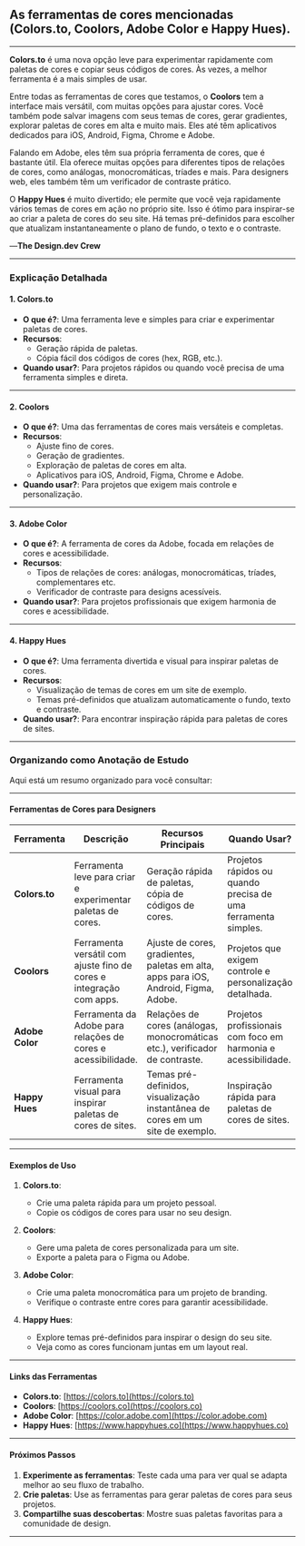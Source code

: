 ## As ferramentas de cores mencionadas (**Colors.to**, **Coolors**, **Adobe Color** e **Happy Hues**). 

---

**Colors.to** é uma nova opção leve para experimentar rapidamente com paletas de cores e copiar seus códigos de cores. Às vezes, a melhor ferramenta é a mais simples de usar.

Entre todas as ferramentas de cores que testamos, o **Coolors** tem a interface mais versátil, com muitas opções para ajustar cores. Você também pode salvar imagens com seus temas de cores, gerar gradientes, explorar paletas de cores em alta e muito mais. Eles até têm aplicativos dedicados para iOS, Android, Figma, Chrome e Adobe.

Falando em Adobe, eles têm sua própria ferramenta de cores, que é bastante útil. Ela oferece muitas opções para diferentes tipos de relações de cores, como análogas, monocromáticas, tríades e mais. Para designers web, eles também têm um verificador de contraste prático.

O **Happy Hues** é muito divertido; ele permite que você veja rapidamente vários temas de cores em ação no próprio site. Isso é ótimo para inspirar-se ao criar a paleta de cores do seu site. Há temas pré-definidos para escolher que atualizam instantaneamente o plano de fundo, o texto e o contraste.

—**The Design.dev Crew**

---

### **Explicação Detalhada**

#### **1. Colors.to**
- **O que é?**: Uma ferramenta leve e simples para criar e experimentar paletas de cores.
- **Recursos**:
  - Geração rápida de paletas.
  - Cópia fácil dos códigos de cores (hex, RGB, etc.).
- **Quando usar?**: Para projetos rápidos ou quando você precisa de uma ferramenta simples e direta.

---

#### **2. Coolors**
- **O que é?**: Uma das ferramentas de cores mais versáteis e completas.
- **Recursos**:
  - Ajuste fino de cores.
  - Geração de gradientes.
  - Exploração de paletas de cores em alta.
  - Aplicativos para iOS, Android, Figma, Chrome e Adobe.
- **Quando usar?**: Para projetos que exigem mais controle e personalização.

---

#### **3. Adobe Color**
- **O que é?**: A ferramenta de cores da Adobe, focada em relações de cores e acessibilidade.
- **Recursos**:
  - Tipos de relações de cores: análogas, monocromáticas, tríades, complementares etc.
  - Verificador de contraste para designs acessíveis.
- **Quando usar?**: Para projetos profissionais que exigem harmonia de cores e acessibilidade.

---

#### **4. Happy Hues**
- **O que é?**: Uma ferramenta divertida e visual para inspirar paletas de cores.
- **Recursos**:
  - Visualização de temas de cores em um site de exemplo.
  - Temas pré-definidos que atualizam automaticamente o fundo, texto e contraste.
- **Quando usar?**: Para encontrar inspiração rápida para paletas de cores de sites.

---

### **Organizando como Anotação de Estudo**

Aqui está um resumo organizado para você consultar:

---

#### **Ferramentas de Cores para Designers**

| **Ferramenta**   | **Descrição**                                                                 | **Recursos Principais**                                                                 | **Quando Usar?**                                                                 |
|-------------------|-------------------------------------------------------------------------------|-----------------------------------------------------------------------------------------|----------------------------------------------------------------------------------|
| **Colors.to**     | Ferramenta leve para criar e experimentar paletas de cores.                   | Geração rápida de paletas, cópia de códigos de cores.                                   | Projetos rápidos ou quando precisa de uma ferramenta simples.                    |
| **Coolors**       | Ferramenta versátil com ajuste fino de cores e integração com apps.           | Ajuste de cores, gradientes, paletas em alta, apps para iOS, Android, Figma, Adobe.     | Projetos que exigem controle e personalização detalhada.                         |
| **Adobe Color**   | Ferramenta da Adobe para relações de cores e acessibilidade.                  | Relações de cores (análogas, monocromáticas etc.), verificador de contraste.            | Projetos profissionais com foco em harmonia e acessibilidade.                    |
| **Happy Hues**    | Ferramenta visual para inspirar paletas de cores de sites.                    | Temas pré-definidos, visualização instantânea de cores em um site de exemplo.           | Inspiração rápida para paletas de cores de sites.                                |

---

#### **Exemplos de Uso**
1. **Colors.to**:
   - Crie uma paleta rápida para um projeto pessoal.
   - Copie os códigos de cores para usar no seu design.

2. **Coolors**:
   - Gere uma paleta de cores personalizada para um site.
   - Exporte a paleta para o Figma ou Adobe.

3. **Adobe Color**:
   - Crie uma paleta monocromática para um projeto de branding.
   - Verifique o contraste entre cores para garantir acessibilidade.

4. **Happy Hues**:
   - Explore temas pré-definidos para inspirar o design do seu site.
   - Veja como as cores funcionam juntas em um layout real.

---

#### **Links das Ferramentas**
- **Colors.to**: [https://colors.to](https://colors.to)
- **Coolors**: [https://coolors.co](https://coolors.co)
- **Adobe Color**: [https://color.adobe.com](https://color.adobe.com)
- **Happy Hues**: [https://www.happyhues.co](https://www.happyhues.co)

---

#### **Próximos Passos**
1. **Experimente as ferramentas**: Teste cada uma para ver qual se adapta melhor ao seu fluxo de trabalho.
2. **Crie paletas**: Use as ferramentas para gerar paletas de cores para seus projetos.
3. **Compartilhe suas descobertas**: Mostre suas paletas favoritas para a comunidade de design.

---
